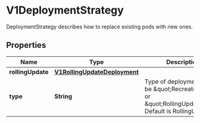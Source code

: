 

# V1DeploymentStrategy

DeploymentStrategy describes how to replace existing pods with new ones.

## Properties

| Name | Type | Description | Notes |
|------------ | ------------- | ------------- | -------------|
|**rollingUpdate** | [**V1RollingUpdateDeployment**](V1RollingUpdateDeployment.md) |  |  [optional] |
|**type** | **String** | Type of deployment. Can be \&quot;Recreate\&quot; or \&quot;RollingUpdate\&quot;. Default is RollingUpdate.   |  [optional] |



